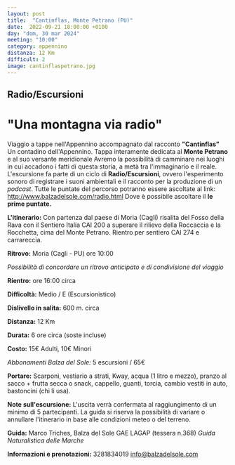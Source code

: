 ```yaml
---
layout: post
title:  "Cantinflas, Monte Petrano (PU)"
date:  2022-09-21 18:00:00 +0100
day: "dom, 30 mar 2024"
meeting: "10:00"
category: appennino 
distanza: 12 Km
difficult: 2
image: cantinflaspetrano.jpg
---
```


## Radio/Escursioni

# "Una montagna via radio"

Viaggio a tappe nell'Appennino accompagnato dal racconto **"Cantinflas"** Un contadino dell'Appennino.
Tappa interamente dedicata al **Monte Petrano** e al suo versante meridionale
Avremo la possibilità di camminare nei luoghi in cui accadono i fatti di questa storia, a metà tra l'immaginario e il reale.
L'escursione fa parte di un ciclo di **Radio/Escursioni**, ovvero l'esperimento sonoro di registrare i suoni ambientali e il racconto per la produzione di un *podcast*.
Tutte le puntate del percorso potranno essere ascoltate al link: http://www.balzadelsole.com/radio.html
Dove è possibile ascoltare il **le prime puntate.**

**L'itinerario:** Con partenza dal paese di Moria (Cagli) risalita del Fosso della Rava con il Sentiero Italia CAI 200 a superare il rilievo della Roccaccia e la Rocchetta, cima del Monte Petrano. Rientro per sentiero CAI 274 e carrareccia.

**Ritrovo:** Moria (Cagli - PU) ore 10:00

*Possibilità di concordare un ritrovo anticipato e di condivisione del viaggio*

**Rientro:** ore 16:00 circa 

**Difficoltà:** Medio / E (Escursionistico)

**Dislivello in salita:**  600 m. circa

**Distanza:** 12 Km

**Durata:** 6 ore circa (soste incluse)

**Costo:** 15€ Adulti, 10€ Minori

*Abbonamenti Balza del Sole:* 5 escursioni / 65€

**Portare:** Scarponi, vestiario a strati, Kway, acqua (1 litro e mezzo), pranzo al sacco + frutta secca o snack, cappello, guanti, torcia, cambio vestiti in auto, bastoncini (chi li usa). 

**Note sull'escursione:** L'uscita verrà confermata al raggiungimento di un minimo di 5 partecipanti. La guida si riserva la possibilità di variare o annullare l'itinerario in base alle condizioni meteo o del terreno.


**Guida:** Marco Triches, Balza del Sole GAE LAGAP (tessera n.368)
*Guida Naturalistica delle Marche*

**Informazioni e prenotazioni:** 3281834019 info@balzadelsole.com
